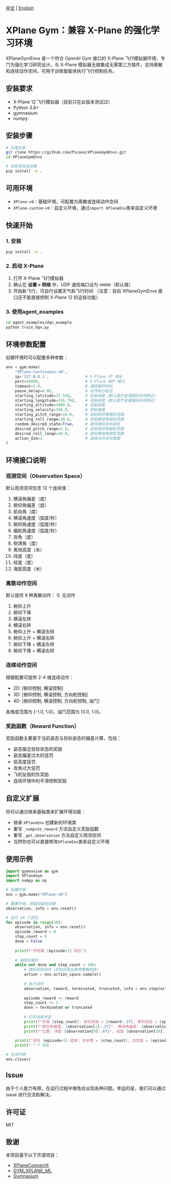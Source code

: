 [中文](https://github.com/Picaun/XPlaneGymEnvs/blob/main/README_zh.md) | [English](https://github.com/Picaun/XPlaneGymEnvs/blob/main/README.md)
# XPlane Gym：兼容 X-Plane 的强化学习环境

XPlaneGymEnvs 是一个符合 OpenAI Gym 接口的 X-Plane 飞行模拟器环境，专门为强化学习研究设计。与 X-Plane 模拟器无缝集成无需第三方插件，支持离散和连续动作空间，可用于训练智能体执行飞行控制任务。

## 安装要求

* X-Plane 12 飞行模拟器（目前只在此版本测试过）
* Python 3.8+
* gymnasium
* numpy

## 安装步骤

```bash
# 克隆仓库
git clone https://github.com/Picaun/XPlaneGymEnvs.git
cd XPlaneGymEnvs

# 安装项目及依赖
pip install -e .
```

## 可用环境

* `XPlane-v0`：基础环境，可配置为离散或连续动作空间
* `XPlane-custom-v0`：自定义环境，通过``` import XPlaneEnv ```类来自定义环境

## 快速开始

### 1. 安装

```bash
pip install -e .
```

### 2. 启动 X-Plane

1. 打开 X-Plane 飞行模拟器
2. 确认在 **设置 > 网络** 中，UDP 通信端口设为 `49000`（默认值）
3. 开始新飞行，可自行设置天气和飞行时间
   （注意：目前 XPlaneGymEnvs 接口还不能直接控制 X-Plane 12 的这些功能）

### 3. 使用agent_examples

```bash
cd agent_examples/dqn_example
python train_dqn.py
```

## 环境参数配置

创建环境时可以配置多种参数：

```python
env = gym.make(
    "XPlane-Continuous-v0",
    ip='127.0.0.1',                # X-Plane IP 地址
    port=49000,                    # X-Plane UDP 端口
    timeout=1.0,                   # 通信超时时间
    pause_delay=0.05,              # 动作执行延迟
    starting_latitude=37.558,      # 初始纬度（默认首尔金浦国际机场附近）
    starting_longitude=126.790,    # 初始经度（默认首尔金浦国际机场附近）
    starting_altitude=3000.0,      # 初始高度
    starting_velocity=100.0,       # 初始速度
    starting_pitch_range=10.0,     # 初始俯仰角随机范围
    starting_roll_range=20.0,      # 初始横滚角随机范围
    random_desired_state=True,     # 是否随机目标姿态
    desired_pitch_range=5.0,       # 目标俯仰角随机范围
    desired_roll_range=10.0,       # 目标横滚角随机范围
    action_dim=2                   # 连续动作空间维度
)
```

## 环境接口说明

### 观测空间（Observation Space）

默认观测空间包含 12 个连续值：

1. 横滚角偏差（度）
2. 俯仰角偏差（度）
3. 航向角（度）
4. 横滚角速度（弧度/秒）
5. 俯仰角速度（弧度/秒）
6. 偏航角速度（弧度/秒）
7. 攻角（度）
8. 侧滑角（度）
9. 离地高度（米）
10. 纬度（度）
11. 经度（度）
12. 海拔高度（米）

### 离散动作空间

默认提供 9 种离散动作：
0\. 无动作

1. 俯仰上升
2. 俯仰下降
3. 横滚左转
4. 横滚右转
5. 俯仰上升 + 横滚左转
6. 俯仰上升 + 横滚右转
7. 俯仰下降 + 横滚左转
8. 俯仰下降 + 横滚右转

### 连续动作空间

根据配置可提供 2-4 维连续动作：

* 2D: \[俯仰控制, 横滚控制]
* 3D: \[俯仰控制, 横滚控制, 方向舵控制]
* 4D: \[俯仰控制, 横滚控制, 方向舵控制, 油门]

各维度范围为 \[-1.0, 1.0]，油门范围为 \[0.0, 1.0]。

### 奖励函数（Reward Function）

奖励函数主要基于当前姿态与目标姿态的偏差计算，包括：

* 姿态接近目标状态的奖励
* 姿态偏差过大的惩罚
* 低高度惩罚
* 攻角过大惩罚
* 飞机坠毁的负奖励
* 连续环境中的平滑控制奖励

## 自定义扩展

你可以通过继承基础类来扩展环境功能：

* 继承 `XPlaneEnv` 创建新的环境类
* 重写 `_compute_reward` 方法自定义奖励函数
* 重写 `_get_observation` 方法自定义观测空间
* 当然你也可以直接修改`XPlaneEnv`类来自定义环境

## 使用示例

```python
import gymnasium as gym
import XPlaneGym
import numpy as np

# 创建环境
env = gym.make("XPlane-v0")

# 重置环境，获取初始观测值
observation, info = env.reset()

# 运行 10 个回合
for episode in range(10):
    observation, info = env.reset()
    episode_reward = 0
    step_count = 0
    done = False
    
    print(f"开始第 {episode+1} 回合")
    
    # 单回合循环
    while not done and step_count < 100:
        # 随机采样动作（实际应用应使用策略网络）
        action = env.action_space.sample()
        
        # 执行动作
        observation, reward, terminated, truncated, info = env.step(action)
        
        episode_reward += reward
        step_count += 1
        done = terminated or truncated
        
        # 打印当前状态
        print(f"步骤 {step_count}: 即时奖励 = {reward:.2f}, 累积奖励 = {episode_reward:.2f}")
        print(f"俯仰角偏差: {observation[1]:.2f}°, 横滚角偏差: {observation[0]:.2f}°")
        print(f"位置: 纬度 {observation[9]:.6f}°, 经度 {observation[10]:.6f}°, 高度 {observation[11]:.2f}m")
        
    print(f"回合 {episode+1} 结束: 总步数 = {step_count}, 总奖励 = {episode_reward:.2f}")
    print("-" * 50)

# 关闭环境
env.close()
```

## Issue

由于个人能力有限，在运行过程中难免会出现各种问题。幸运的是，我们可以通过 issue 进行交流和解决。

## 许可证

MIT

## 致谢

本项目基于以下开源项目：

* [XPlaneConnectX](https://github.com/sisl/XPlaneConnectX)
* [GYM\_XPLANE\_ML](https://github.com/adderbyte/GYM_XPLANE_ML)
* [Gymnasium](https://github.com/Farama-Foundation/Gymnasium)
